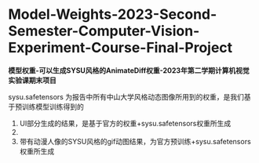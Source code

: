 # Model-Weights-2023-Second-Semester-Computer-Vision-Experiment-Course-Final-Project
**模型权重-可以生成SYSU风格的AnimateDiff权重-2023年第二学期计算机视觉实验课期末项目**

sysu.safetensors 为报告中所有中山大学风格动态图像所用到的权重，是我们基于预训练模型训练得到的

1. UI部分生成的结果，是基于官方的权重+sysu.safetensors权重所生成
2. 
3. 带有动漫人像的SYSU风格的gif动图结果，为官方预训练+sysu.safetensors权重所生成
